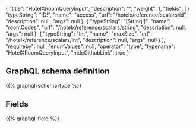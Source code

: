 {
  "title": "HotelXRoomQueryInput",
  "description": "",
  "weight": 1,
  "fields": [
    {
      "typeString": "ID!",
      "name": "access",
      "url": "/hotelx/reference/scalars/id",
      "description": null,
      "args": null
    },
    {
      "typeString": "[String!]",
      "name": "roomCodes",
      "url": "/hotelx/reference/scalars/string",
      "description": null,
      "args": null
    },
    {
      "typeString": "Int",
      "name": "maxSize",
      "url": "/hotelx/reference/scalars/int",
      "description": null,
      "args": null
    }
  ],
  "requireby": null,
  "enumValues": null,
  "operator": "type",
  "typename": "HotelXRoomQueryInput",
  "hideGithubLink": true
}
## GraphQL schema definition

{{% graphql-schema-type %}}

## Fields

{{% graphql-field %}}
